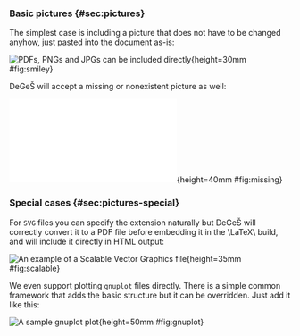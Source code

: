 ### Basic pictures {#sec:pictures}
The simplest case is including a picture that does not have to be changed anyhow,
just pasted into the document as-is:

![PDFs, PNGs and JPGs can be included directly](smiley.png){height=30mm #fig:smiley}

DeGeŠ will accept a missing or nonexistent picture as well:

![Missing picture](missing.pdf){height=40mm #fig:missing}

### Special cases {#sec:pictures-special}
For `SVG` files you can specify the extension naturally but DeGeŠ will
correctly convert it to a PDF file before embedding it in the \LaTeX\ build,
and will include it directly in HTML output:

![An example of a Scalable Vector Graphics file](scalable.svg){height=35mm #fig:scalable}

We even support plotting `gnuplot` files directly. There is a simple common framework
that adds the basic structure but it can be overridden. Just add it like this:

![A sample `gnuplot` plot](gnuplot.gp){height=50mm #fig:gnuplot}
